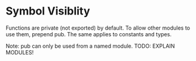 # Symbol Visiblity

Functions are private (not exported) by default. To allow other
modules to use them, prepend pub. The same applies to constants and
types.

Note: pub can only be used from a named module. 
TODO: EXPLAIN MODULES!


